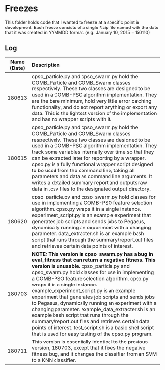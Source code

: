 # Freezes
This folder holds code that I wanted to freeze at a specific point in
development. Each freeze consists of a single \*.zip file named
with the date that it was created in YYMMDD format. (e.g. January
10, 2015 = 150110)

## Log

Name (Date)|Description
-----------|:----------
180613     |cpso\_particle.py and cpso\_swarm.py hold the COMB\_Particle and COMB\_Swarm classes respectively. These two classes are designed to be used in a COMB-PSO algorithm implementation. They are the bare minimum, hold very little error catching functionality, and do not report anything or export any data. This is the lightest version of the implementation and has no wrapper scripts with it.
180615     |cpso\_particle.py and cpso\_swarm.py hold the COMB\_Particle and COMB\_Swarm classes respectively. These two classes are designed to be used in a COMB-PSO algorithm implementation. They track some variables internally over time so that they can be extracted later for reporting by a wrapper. cpso.py is a fully functional wrapper script designed to be used from the command line, taking all parameters and data as command line arguments. It writes a detailed summary report and outputs raw data in .csv files to the designated output directory.
180620     |cpso\_particle.py and cpso\_swarm.py hold classes for use in implementing a COMB-PSO feature selection algorithm. cpso.py wraps it in a single instance. experiment\_script.py is an example experiment that generates job scripts and sends jobs to Pegasus, dynamically running an experiment with a changing parameter. data\_extracter.sh is an example bash script that runs through the summary\report.out files and retrieves certain data points of interest.
180703     |**NOTE: This version in cpso\_swarm.py has a bug in eval\_fitness that can return a negative fitness. This version is unusable.** cpso\_particle.py and cpso\_swarm.py hold classes for use in implementing a COMB-PSO feature selection algorithm. cpso.py wraps it in a single instance. example\_experiment\_script.py is an example experiment that generates job scripts and sends jobs to Pegasus, dynamically running an experiment with a changing parameter. example\_data\_extracter.sh is an example bash script that runs through the summary\report.out files and retrieves certain data points of interest. test\_script.sh is a basic shell script that is used for easy testing of the cpso.py program.
180711     |This version is essentially identical to the previous version, 180703, except that it fixes the negative fitness bug, and it changes the classifier from an SVM to a KNN classifier.
